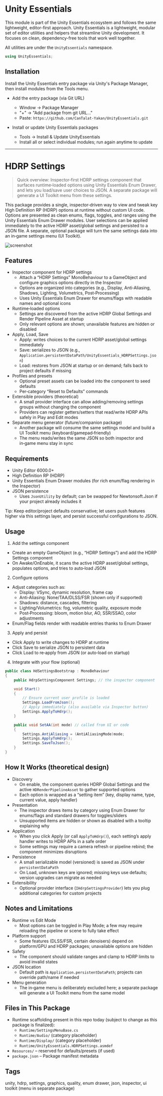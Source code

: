 # Unity Essentials

This module is part of the Unity Essentials ecosystem and follows the same lightweight, editor-first approach.
Unity Essentials is a lightweight, modular set of editor utilities and helpers that streamline Unity development. It focuses on clean, dependency-free tools that work well together.

All utilities are under the `UnityEssentials` namespace.

```csharp
using UnityEssentials;
```

## Installation

Install the Unity Essentials entry package via Unity's Package Manager, then install modules from the Tools menu.

- Add the entry package (via Git URL)
    - Window → Package Manager
    - "+" → "Add package from git URL…"
    - Paste: `https://github.com/CanTalat-Yakan/UnityEssentials.git`

- Install or update Unity Essentials packages
    - Tools → Install & Update UnityEssentials
    - Install all or select individual modules; run again anytime to update

---

# HDRP Settings

> Quick overview: Inspector‑first HDRP settings component that surfaces runtime‑loaded options using Unity Essentials Enum Drawer, and lets you load/save user choices to JSON. A separate package will generate a UI Toolkit menu from these settings.

This package provides a single, inspector‑driven way to view and tweak key High Definition RP (HDRP) options at runtime without custom UI code. Options are presented as clean enums, flags, toggles, and ranges using the Unity Essentials Enum Drawer modules. User selections can be applied immediately to the active HDRP asset/global settings and persisted to a JSON file. A separate, optional package will turn the same settings data into an in‑game settings menu (UI Toolkit).

![screenshot](Documentation/Screenshot.png)

## Features
- Inspector component for HDRP settings
  - Attach a “HDRP Settings” MonoBehaviour to a GameObject and configure graphics options directly in the Inspector
  - Options are organized into categories (e.g., Display, Anti‑Aliasing, Shadows, Lighting, Volumetrics, Post‑Processing)
  - Uses Unity Essentials Enum Drawer for enums/flags with readable names and optional icons
- Runtime‑loaded options
  - Settings are discovered from the active HDRP Global Settings and Render Pipeline Asset at startup
  - Only relevant options are shown; unavailable features are hidden or disabled
- Apply, Load, Save
  - Apply: writes choices to the current HDRP asset/global settings immediately
  - Save: serializes to JSON (e.g., `Application.persistentDataPath/UnityEssentials_HDRPSettings.json`)
  - Load: restores from JSON at startup or on demand; falls back to project defaults if missing
- Profiles and presets
  - Optional preset assets can be loaded into the component to seed defaults
  - Per‑category “Reset to Defaults” commands
- Extensible providers (theoretical)
  - A small provider interface can allow adding/removing settings groups without changing the component
  - Providers can register getters/setters that read/write HDRP APIs safely in Play and Edit modes
- Separate menu generator (future/companion package)
  - Another package will consume the same settings model and build a UI Toolkit menu (keyboard/gamepad‑friendly)
  - The menu reads/writes the same JSON so both inspector and in‑game menu stay in sync

## Requirements
- Unity Editor 6000.0+
- High Definition RP (HDRP)
- Unity Essentials Enum Drawer modules (for rich enum/flag rendering in the Inspector)
- JSON persistence
  - Uses `JsonUtility` by default; can be swapped for Newtonsoft.Json if your project already includes it

Tip: Keep editor/project defaults conservative; let users push features higher via this settings layer, and persist successful configurations to JSON.

## Usage
1) Add the settings component
- Create an empty GameObject (e.g., “HDRP Settings”) and add the HDRP Settings component
- On Awake/OnEnable, it scans the active HDRP asset/global settings, populates options, and tries to auto‑load JSON

2) Configure options
- Adjust categories such as:
  - Display: VSync, dynamic resolution, frame cap
  - Anti‑Aliasing: None/TAA/DLSS/FSR (shown only if supported)
  - Shadows: distance, cascades, filtering
  - Lighting/Volumetrics: fog, volumetric quality, exposure mode
  - Post‑Processing: bloom, motion blur, AO, SSR/SSAO, color adjustments
- Enum/Flag fields render with readable entries thanks to Enum Drawer

3) Apply and persist
- Click Apply to write changes to HDRP at runtime
- Click Save to serialize JSON to persistent data
- Click Load to re‑apply from JSON (or auto‑load on startup)

4) Integrate with your flow (optional)
```csharp
public class HdSettingsBootstrap : MonoBehaviour
{
    public HdrpSettingsComponent Settings; // the inspector component

    void Start()
    {
        // Ensure current user profile is loaded
        Settings.LoadFromJson();
        // Apply immediately (also available via Inspector button)
        Settings.ApplyToHdrp();
    }

    public void SetAA(int mode) // called from UI or code
    {
        Settings.AntiAliasing = (AntiAliasingMode)mode;
        Settings.ApplyToHdrp();
        Settings.SaveToJson();
    }
}
```

## How It Works (theoretical design)
- Discovery
  - On enable, the component queries HDRP Global Settings and the active `HDRenderPipelineAsset` to gather supported options
  - Each option is wrapped as a “setting item” (key, display name, type, current value, apply handler)
- Presentation
  - The inspector draws items by category using Enum Drawer for enums/flags and standard drawers for toggles/sliders
  - Unsupported items are hidden or shown as disabled with a tooltip explaining why
- Application
  - When you click Apply (or call `ApplyToHdrp()`), each setting’s apply handler writes to HDRP APIs in a safe order
  - Some settings may require a camera refresh or pipeline rebind; the component minimizes disruptions
- Persistence
  - A small serializable model (versioned) is saved as JSON under `persistentDataPath`
  - On Load, unknown keys are ignored; missing keys use defaults; version upgrades can migrate as needed
- Extensibility
  - Optional provider interface (`IHdrpSettingsProvider`) lets you plug additional categories for custom projects

## Notes and Limitations
- Runtime vs Edit Mode
  - Most options can be toggled in Play Mode; a few may require reloading the pipeline or scene to fully take effect
- Platform support
  - Some features (DLSS/FSR, certain denoisers) depend on platform/GPU and HDRP packages; unavailable options are hidden
- Safety
  - The component should validate ranges and clamp to HDRP limits to avoid invalid states
- JSON location
  - Default path is `Application.persistentDataPath`; projects can override path/name if needed
- Menu generation
  - The in‑game menu is deliberately excluded here; a separate package will generate a UI Toolkit menu from the same model

## Files in This Package
- Runtime scaffolding present in this repo today (subject to change as this package is finalized):
  - `Runtime/SettingsMenuBase.cs`
  - `Runtime/Audio/` (category placeholder)
  - `Runtime/Display/` (category placeholder)
  - `Runtime/UnityEssentials.HDRPSettings.asmdef`
- `Resources/` – reserved for defaults/presets (if used)
- `package.json` – Package manifest metadata

## Tags
unity, hdrp, settings, graphics, quality, enum drawer, json, inspector, ui toolkit (menu in separate package)
